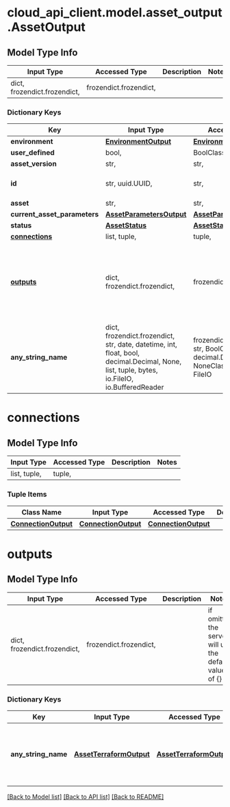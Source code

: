 # cloud_api_client.model.asset_output.AssetOutput

## Model Type Info
Input Type | Accessed Type | Description | Notes
------------ | ------------- | ------------- | -------------
dict, frozendict.frozendict,  | frozendict.frozendict,  |  | 

### Dictionary Keys
Key | Input Type | Accessed Type | Description | Notes
------------ | ------------- | ------------- | ------------- | -------------
**environment** | [**EnvironmentOutput**](EnvironmentOutput.md) | [**EnvironmentOutput**](EnvironmentOutput.md) |  | 
**user_defined** | bool,  | BoolClass,  |  | 
**asset_version** | str,  | str,  |  | 
**id** | str, uuid.UUID,  | str,  |  | value must be a uuid
**asset** | str,  | str,  |  | 
**current_asset_parameters** | [**AssetParametersOutput**](AssetParametersOutput.md) | [**AssetParametersOutput**](AssetParametersOutput.md) |  | 
**status** | [**AssetStatus**](AssetStatus.md) | [**AssetStatus**](AssetStatus.md) |  | 
**[connections](#connections)** | list, tuple,  | tuple,  |  | [optional] 
**[outputs](#outputs)** | dict, frozendict.frozendict,  | frozendict.frozendict,  |  | [optional] if omitted the server will use the default value of {}
**any_string_name** | dict, frozendict.frozendict, str, date, datetime, int, float, bool, decimal.Decimal, None, list, tuple, bytes, io.FileIO, io.BufferedReader | frozendict.frozendict, str, BoolClass, decimal.Decimal, NoneClass, tuple, bytes, FileIO | any string name can be used but the value must be the correct type | [optional]

# connections

## Model Type Info
Input Type | Accessed Type | Description | Notes
------------ | ------------- | ------------- | -------------
list, tuple,  | tuple,  |  | 

### Tuple Items
Class Name | Input Type | Accessed Type | Description | Notes
------------- | ------------- | ------------- | ------------- | -------------
[**ConnectionOutput**](ConnectionOutput.md) | [**ConnectionOutput**](ConnectionOutput.md) | [**ConnectionOutput**](ConnectionOutput.md) |  | 

# outputs

## Model Type Info
Input Type | Accessed Type | Description | Notes
------------ | ------------- | ------------- | -------------
dict, frozendict.frozendict,  | frozendict.frozendict,  |  | if omitted the server will use the default value of {}

### Dictionary Keys
Key | Input Type | Accessed Type | Description | Notes
------------ | ------------- | ------------- | ------------- | -------------
**any_string_name** | [**AssetTerraformOutput**](AssetTerraformOutput.md) | [**AssetTerraformOutput**](AssetTerraformOutput.md) | any string name can be used but the value must be the correct type | [optional] 

[[Back to Model list]](../../README.md#documentation-for-models) [[Back to API list]](../../README.md#documentation-for-api-endpoints) [[Back to README]](../../README.md)

